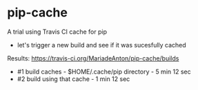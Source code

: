 # pip-cache
A trial using Travis CI cache for pip 

- let's trigger a new build and see if it was sucesfully cached

Results: https://travis-ci.org/MariadeAnton/pip-cache/builds 
- #1 build caches - $HOME/.cache/pip directory - 5 min 12 sec
- #2 build using that cache - 1 min 12 sec
